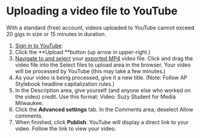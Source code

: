 # Uploading a video file to YouTube

With a standard \(free\) account, videos uploaded to YouTube cannot exceed 20 gigs in size or 15 minutes in duration.

1. [Sign in to YouTube](/signing-into-youtube.md).
2. Click the **Upload **button \(up arrow in upper-right.\) 
3. [Navigate to and select](https://jjloomis.gitbooks.io/file-and-folder-management/content/navigating-folder-tree.html) your [exported MP4](https://jjloomis.gitbooks.io/adobe-premiere-basic-video-editing/content/exporting-an-mov.html) video file. Click and drag the video file into the Select files to upload area in the browser. Your video will be processed by YouTube \(this may take a few minutes.\) 
4. As your video is being processed, give it a new title. \(Note: Follow AP Stylebook headline capitalization rules.\)
5. In the Description area, give yourself \(and anyone else who worked on the video\) credit. Use this format: Video: Suzy Student for Media Milwaukee.
6. Click the **Advanced settings** tab. In the Comments area, deselect Allow comments.
7. When finished, click **Publish**. YouTube will display a direct link to your video. Follow the link to view your video.



